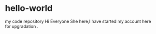 # hello-world
my code repository
Hi Everyone
She here,I have started my account here for upgradation .
